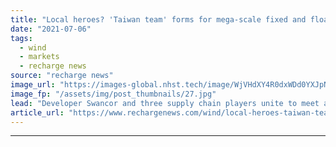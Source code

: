 ```yaml
---
title: "Local heroes? 'Taiwan team' forms for mega-scale fixed and floating wind farms"
date: "2021-07-06"
tags: 
  - wind
  - markets
  - recharge news
source: "recharge news"
image_url: "https://images-global.nhst.tech/image/WjVHdXY4R0dxWDd0YXJpNEx5VFVNd1Vja2FvQ1hTU3dlcVZadmlGSm9BMD0=/nhst/binary/32909ff3ff189891c08e0ed39657ae70"
image_fp: "/assets/img/post_thumbnails/27.jpg"
lead: "Developer Swancor and three supply chain players unite to meet ambition to 'have renewable energy Taiwan-made'"
article_url: "https://www.rechargenews.com/wind/local-heroes-taiwan-team-forms-for-mega-scale-fixed-and-floating-wind-farms/2-1-1035799"
---
```


---
